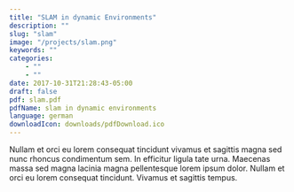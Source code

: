 ```yaml
---
title: "SLAM in dynamic Environments"
description: ""
slug: "slam"
image: "/projects/slam.png"
keywords: ""
categories: 
    - ""
    - ""
date: 2017-10-31T21:28:43-05:00
draft: false
pdf: slam.pdf
pdfName: slam in dynamic environments
language: german
downloadIcon: downloads/pdfDownload.ico
---
```


Nullam et orci eu lorem consequat tincidunt vivamus et sagittis magna sed nunc rhoncus condimentum sem. In efficitur ligula tate urna. Maecenas massa sed magna lacinia magna pellentesque lorem ipsum dolor. Nullam et orci eu lorem consequat tincidunt. Vivamus et sagittis tempus.